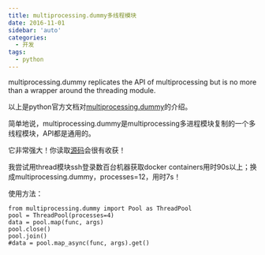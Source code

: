 ```yaml
---
title: multiprocessing.dummy多线程模块
date: 2016-11-01
sidebar: 'auto'
categories:
  - 开发
tags:
  - python
---
```


multiprocessing.dummy replicates the API of multiprocessing but is no more than a wrapper around the threading module.

以上是python官方文档对[multiprocessing.dummy](https://docs.python.org/2/library/multiprocessing.html#module-multiprocessing.dummy)的介绍。

简单地说，multiprocessing.dummy是multiprocessing多进程模块复制的一个多线程模块，API都是通用的。

它非常强大！你读取[源码](https://github.com/python/cpython/tree/master/Lib/multiprocessing/dummy)会很有收获！

我尝试用thread模块ssh登录数百台机器获取docker containers用时90s以上；换成multiprocessing.dummy，processes=12，用时7s！

使用方法：

```
from multiprocessing.dummy import Pool as ThreadPool 
pool = ThreadPool(processes=4)
data = pool.map(func, args)
pool.close()
pool.join()
#data = pool.map_async(func, args).get()
```
